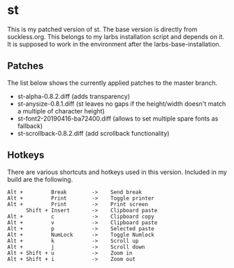 # st
This is my patched version of st. The base version is directly from suckless.org.
This belongs to my larbs installation script and depends on it.
It is supposed to work in the environment after the larbs-base-installation.

## Patches
The list below shows the currently applied patches to the master branch.
- st-alpha-0.8.2.diff (adds transparency)
- st-anysize-0.8.1.diff (st leaves no gaps if the height/width doesn't match a multiple of character height)
- st-font2-20190416-ba72400.diff (allows to set multiple spare fonts as fallback)
- st-scrollback-0.8.2.diff (add scrollback functionality)

## Hotkeys
There are various shortcuts and hotkeys used in this version. Included in my build are the following.
```
Alt +         Break        ->    Send break
Alt +         Print        ->    Toggle printer
Alt +         Print        ->    Print screen
	  Shift	+ Insert       ->    Clipboard paste
Alt +         c            ->    Clipboard copy
Alt +         v            ->    Clipboard paste
Alt +         p            ->    Selected paste
Alt +         NumLock      ->    Toggle Numlock
Alt +         k            ->    Scroll up
Alt +         j            ->    Scroll down
Alt + Shift + u            ->    Zoom in
Alt + Shift + i            ->    Zoom out
```
